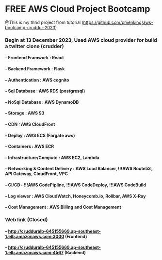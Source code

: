 # FREE AWS Cloud Project Bootcamp
@This is my thrid project from tutorial (https://github.com/omenking/aws-bootcamp-cruddur-2023)
### Begin at 13 December 2023, Used AWS cloud provider for build a twitter clone (crudder) 
#### - Frontend Framwork : React
#### - Backend Framework : Flask
#### - Authentication : AWS cognito
#### - Sql Database : AWS RDS (postgresql)
#### - NoSql Database : AWS DynamoDB
#### - Storage : AWS S3
#### - CDN : AWS CloudFront 
#### - Deploy : AWS ECS (Fargate aws)
#### - Containers : AWS ECR
#### - Infrastructure/Compute : AWS EC2, Lambda
#### - Networking & Content Delivery : AWS Load Balancer, !!!AWS Route53, API Gateway, CloudFront, VPC 
#### - CI/CD : !!!AWS CodePipline, !!!AWS CodeDeploy, !!!AWS CodeBuild
#### - Log viewer : AWS CloudWatch, Honeycomb.io, Rollbar, AWS X-Ray
#### - Cost Management : AWS Billing and Cost Management
### Web link (Closed)
#### - http://crudduralb-645155669.ap-southeast-1.elb.amazonaws.com:3000 (Frontend)
#### - http://crudduralb-645155669.ap-southeast-1.elb.amazonaws.com:4567 (Backend)


